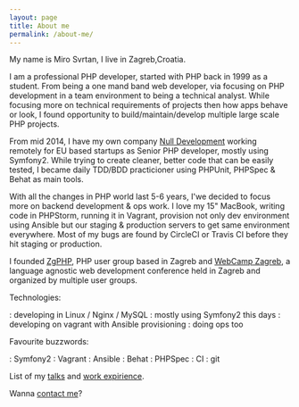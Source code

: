 ```yaml
---
layout: page
title: About me
permalink: /about-me/
---
```


My name is Miro Svrtan, I live in Zagreb,Croatia.

I am a professional PHP developer, started with PHP back in 1999 as a student. From being a one mand band web developer, via focusing on PHP development in a team environment to being a technical analyst. While focusing more on technical requirements of projects then how apps behave or look, I found opportunity to build/maintain/develop multiple large scale PHP projects. 

From mid 2014, I have my own company [Null Development][nulldev] working remotely for EU based startups as Senior PHP developer, mostly using Symfony2. While trying to create cleaner, better code that can be easily tested, I became daily TDD/BDD practicioner using PHPUnit, PHPSpec & Behat as main tools. 

With all the changes in PHP world last 5-6 years, I'we decided to focus more on backend development & ops work. I love my 15" MacBook, writing code in PHPStorm, running it in Vagrant, provision not only dev environment using Ansible but our staging & production servers to get same environment everywhere. Most of my bugs are found by CircleCI or Travis CI before they hit staging or production.

I founded [ZgPHP][zgphp], PHP user group based in Zagreb and [WebCamp Zagreb][wczg], a language agnostic web development conference held in Zagreb and organized by multiple user groups. 

Technologies:

: developing in Linux / Nginx / MySQL
: mostly using Symfony2 this days
: developing on vagrant with Ansible provisioning
: doing ops too

Favourite buzzwords:

: Symfony2
: Vagrant
: Ansible
: Behat
: PHPSpec
: CI
: git


List of my [talks](/about-me/talks/) and [work expirience](/about-me/work/). 

Wanna [contact me](/about-me/contact/)? 

[zgphp]: http://www.meetup.com/ZgPHP-meetup/
[wczg]: http://webcampzg.org/
[nulldev]: http://www.nulldevelopment.hr/
